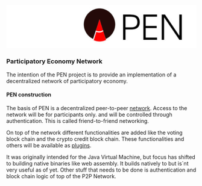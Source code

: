 ![PEN](docs/pen.jpg)

### Participatory Economy Network


The intention of the PEN project is to provide an implementation of a decentralized network of participatory economy.

#### PEN construction

The basis of PEN is a decentralized peer-to-peer [network](https://github.com/pallocate/kad). Access to the network will be for participants only. and will be controlled through authentication. This is called friend-to-friend networking.

On top of the network different functionalities are added like the voting block chain and the crypto credit block chain. These functionalities and others will be available as [plugins](https://github.com/pallocate/plugins). 

It was originally intended for the Java Virtual Machine, but focus has shifted to building native binaries like web assembly. It builds natively to but is´nt very useful as of yet. Other stuff that needs to be done is authentication and block chain logic of top of the P2P Network. 
